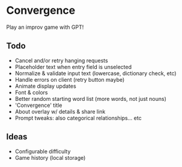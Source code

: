 # Convergence

Play an improv game with GPT!

## Todo

- Cancel and/or retry hanging requests
- Placeholder text when entry field is unselected
- Normalize & validate input text (lowercase, dictionary check, etc)
- Handle errors on client (retry button maybe)
- Animate display updates
- Font & colors
- Better random starting word list (more words, not just nouns)
- 'Convergence' title
- About overlay w/ details & share link
- Prompt tweaks: also categorical relationships... etc

## Ideas

- Configurable difficulty
- Game history (local storage)
